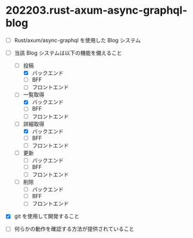 # 202203.rust-axum-async-graphql-blog

- [ ] Rust/axum/async-graphql を使用した Blog システム
- [ ] 当該 Blog システムは以下の機能を備えること
  - [ ] 投稿
    - [X] バックエンド
    - [ ] BFF
    - [ ] フロントエンド
  - [ ] 一覧取得
    - [X] バックエンド
    - [ ] BFF
    - [ ] フロントエンド
  - [ ] 詳細取得
    - [X] バックエンド
    - [ ] BFF
    - [ ] フロントエンド
  - [ ] 更新
    - [ ] バックエンド
    - [ ] BFF
    - [ ] フロントエンド
  - [ ] 削除
    - [ ] バックエンド
    - [ ] BFF
    - [ ] フロントエンド
- [X] git を使用して開発すること
- [ ] 何らかの動作を確認する方法が提供されていること

